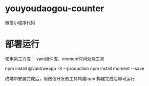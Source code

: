 # youyoudaogou-counter
微信小程序代码

# 部署运行
使用第三方库：
vant组件库，moment时间处理工具

npm install @vant/weapp -S --production
npm install moment --save

终端中安装完成后，用微信开发者工具构建npm
构建完成后即可运行
